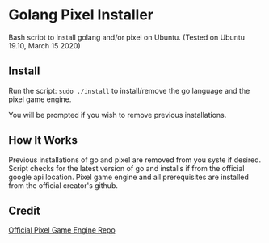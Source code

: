 # Golang Pixel Installer #

Bash script to install golang and/or pixel on Ubuntu.
(Tested on Ubuntu 19.10, March 15 2020)

## Install ##

Run the script: ```sudo ./install``` to install/remove the go language and the pixel game engine.

You will be prompted if you wish to remove previous installations.


## How It Works ##

Previous installations of go and pixel are removed from you syste if desired.
Script checks for the latest version of go and installs if from the official google api location.
Pixel game engine and all prerequisites are installed from the official creator's github.

## Credit ##

[Official Pixel Game Engine Repo](https://github.com/faiface/pixel "faiface/pixel")
